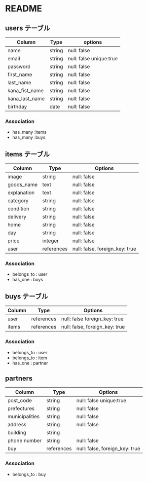 # README

## users テーブル

| Column         | Type   | options                 |
| ---------------| ------ | ----------------------- |
| name           | string | null: false             |
| email          | string | null: false unique:true |
| password       | string | null: false             |
| first_name     | string | null: false             |
| last_name      | string | null: false             |
| kana_fist_name | string | null: false             |
| kana_last_name | string | null: false             |
| birthday       | date   | null: false             |

### Association
- has_many :items 
- has_many :buys


## items テーブル

| Column        | Type       | Options                        |
| ------------- | ---------- | ------------------------------ |
| image         | string     | null: false                    |
| goods_name    | text       | null: false                    |
| explanation   | text       | null: false                    |
| category      | string     | null: false                    |
| condition     | string     | null: false                    |
| delivery      | string     | null: false                    |
| home          | string     | null: false                    |
| day           | string     | null: false                    |
| price         | integer    | null: false                    |
| user          | references | null: false, foreign_key: true |

### Association
- belongs_to : user
- has_one : buys


## buys テーブル

| Column   | Type       | Options                        |
| -------- | ---------- | ------------------------------ |
| user     | references | null: false  foreign_key: true |
| items    | references | null: false, foreign_key: true |

### Association
- belongs_to : user
- belongs_to : item
- has_one : partner


## partners

| Column         | Type       | Options                        |
| -------------- | ---------- | ------------------------------ |
| post_code      | string     | null: false unique:true        |
| prefectures    | string     | null: false                    |
| municipalities | string     | null: false                    |
| address        | string     | null: false                    |
| building       | string     |                                |
| phone number   | string     | null: false                    |
| buy            | references | null: false, foreign_key: true |

### Association
- belongs_to : buy


